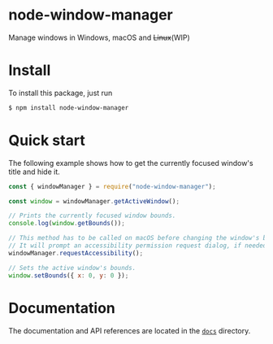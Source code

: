 # node-window-manager

Manage windows in Windows, macOS and ~~Linux~~(WIP)

# Install

To install this package, just run

```bash
$ npm install node-window-manager
```

# Quick start

The following example shows how to get the currently focused window's title and hide it.

```javascript
const { windowManager } = require("node-window-manager");

const window = windowManager.getActiveWindow();

// Prints the currently focused window bounds.
console.log(window.getBounds());

// This method has to be called on macOS before changing the window's bounds, otherwise it will throw an error.
// It will prompt an accessibility permission request dialog, if needed.
windowManager.requestAccessibility();

// Sets the active window's bounds.
window.setBounds({ x: 0, y: 0 });
```

# Documentation

The documentation and API references are located in the [`docs`](docs) directory.
